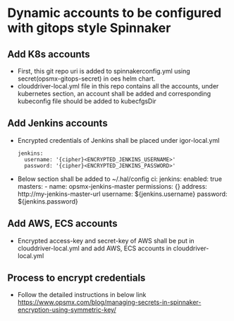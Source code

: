 # Dynamic accounts to be configured with gitops style Spinnaker

## Add K8s accounts
- First, this git repo uri is added to spinnakerconfig.yml using secret(opsmx-gitops-secret) in oes helm chart.
- clouddriver-local.yml file in this repo contains all the accounts, under kubernetes
  section, an account shall be added and corresponding kubeconfig file should be added
  to kubecfgsDir

## Add Jenkins accounts
- Encrypted credentials of Jenkins shall be placed under igor-local.yml

      jenkins:
        username: '{cipher}<ENCRYPTED_JENKINS_USERNAME>'
        password: '{cipher}<ENCRYPTED_JENKINS_PASSWORD>'

- Below section shall be added to ~/.hal/config
  ci:
    jenkins:
      enabled: true
      masters:
      - name: opsmx-jenkins-master
        permissions: {}
        address: http://my-jenkins-master-url
        username: ${jenkins.username}
        password: ${jenkins.password}

## Add AWS, ECS accounts
- Encrypted access-key and secret-key of AWS shall be put in clouddriver-local.yml and add AWS, ECS accounts in clouddriver-local.yml

## Process to encrypt credentials
- Follow the detailed instructions in below link
  https://www.opsmx.com/blog/managing-secrets-in-spinnaker-encryption-using-symmetric-key/
